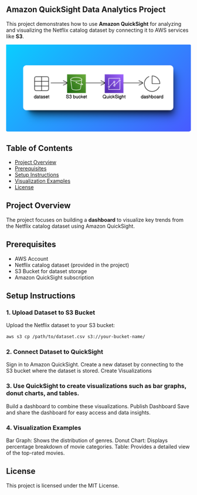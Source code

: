 ## Amazon QuickSight Data Analytics Project

This project demonstrates how to use **Amazon QuickSight** for analyzing and visualizing the Netflix catalog dataset by connecting it to AWS services like **S3**.

![alt text](https://github.com/Poojsri/AWS_QuickSight/blob/main/QuickSightArch.png?raw=true)

## Table of Contents
- [Project Overview](#project-overview)
- [Prerequisites](#prerequisites)
- [Setup Instructions](#setup-instructions)
- [Visualization Examples](#visualization-examples)
- [License](#license)

## Project Overview
The project focuses on building a **dashboard** to visualize key trends from the Netflix catalog dataset using Amazon QuickSight.

## Prerequisites
- AWS Account
- Netflix catalog dataset (provided in the project)
- S3 Bucket for dataset storage
- Amazon QuickSight subscription

## Setup Instructions

### 1. Upload Dataset to S3 Bucket
Upload the Netflix dataset to your S3 bucket:

```bash
aws s3 cp /path/to/dataset.csv s3://your-bucket-name/
```

### 2. Connect Dataset to QuickSight
Sign in to Amazon QuickSight.
Create a new dataset by connecting to the S3 bucket where the dataset is stored.
Create Visualizations

### 3. Use QuickSight to create visualizations such as bar graphs, donut charts, and tables.
Build a dashboard to combine these visualizations.
Publish Dashboard
Save and share the dashboard for easy access and data insights.

### 4. Visualization Examples
Bar Graph: Shows the distribution of genres.
Donut Chart: Displays percentage breakdown of movie categories.
Table: Provides a detailed view of the top-rated movies.

## License
This project is licensed under the MIT License.
